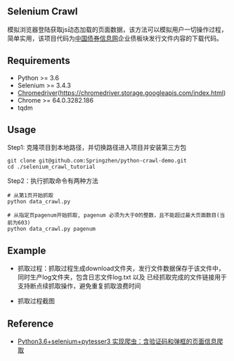 ## Selenium Crawl

模拟浏览器登陆获取js动态加载的页面数据，该方法可以模拟用户一切操作过程，简单实用，该项目代码为[中国债券信息网](https://www.chinabond.com.cn/Channel/21000)企业债板块发行文件内容的下载代码。


## Requirements
- Python >= 3.6
- Selenium >= 3.4.3
- [Chromedriver](Windows10*64)(https://chromedriver.storage.googleapis.com/index.html)
- Chrome >= 64.0.3282.186
- tqdm


## Usage

Step1: 克隆项目到本地路径，并切换路径进入项目并安装第三方包
```
git clone git@github.com:Springzhen/python-crawl-demo.git
cd ./selenium_crawl_tutorial

```

Step2：执行抓取命令有两种方法
```
# 从第1页开始抓取
python data_crawl.py

# 从指定页pagenum开始抓取, pagenum 必须为大于0的整数，且不能超过最大页面数目(当前为603)
python data_crawl.py pagenum

```

## Example

- 抓取过程：抓取过程生成download文件夹，发行文件数据保存于该文件中，同时生产log文件夹，包含日志文件log.txt 以及 已经抓取完成的文件链接用于支持断点续抓取操作，避免重复抓取浪费时间

- 抓取过程截图




## Reference

- [Python3.6+selenium+pytesser3 实现爬虫：含验证码和弹框的页面信息爬取](https://www.jianshu.com/p/125630fe3d6b)
